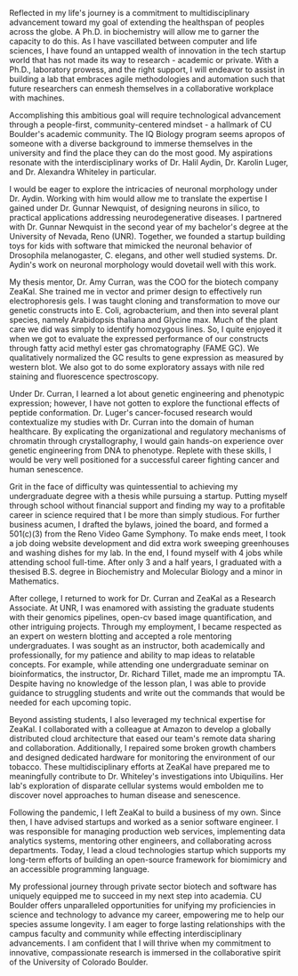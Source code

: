 Reflected in my life's journey is a commitment to multidisciplinary advancement toward my goal of extending the healthspan of peoples across the globe. A Ph.D. in biochemistry will allow me to garner the capacity to do this. As I have vascillated between computer and life sciences, I have found an untapped wealth of innovation in the tech startup world that has not made its way to research - academic or private. With a Ph.D., laboratory prowess, and the right support, I will endeavor to assist in building a lab that embraces agile methodologies and automation such that future researchers can enmesh themselves in a collaborative workplace with machines.

Accomplishing this ambitious goal will require technological advancement through a people-first, community-centered mindset - a hallmark of CU Boulder's academic community. The IQ Biology program seems apropos of someone with a diverse background to immerse themselves in the university and find the place they can do the most good. My aspirations resonate with the interdisciplinary works of Dr. Halil Aydin, Dr. Karolin Luger, and Dr. Alexandra Whiteley in particular.

I would be eager to explore the intricacies of neuronal morphology under Dr. Aydin. Working with him would allow me to translate the expertise I gained under Dr. Gunnar Newquist, of designing neurons in silico, to practical applications addressing neurodegenerative diseases. I partnered with Dr. Gunnar Newquist in the second year of my bachelor's degree at the University of Nevada, Reno (UNR). Together, we founded a startup building toys for kids with software that mimicked the neuronal behavior of Drosophila melanogaster, C. elegans, and other well studied systems. Dr. Aydin's work on neuronal morphology would dovetail well with this work.

My thesis mentor, Dr. Amy Curran, was the COO for the biotech company ZeaKal. She trained me in vector and primer design to effectively run electrophoresis gels. I was taught cloning and transformation to move our genetic constructs into E. Coli, agrobacterium, and then into several plant species, namely Arabidopsis thaliana and Glycine max. Much of the plant care we did was simply to identify homozygous lines. So, I quite enjoyed it when we got to evaluate the expressed performance of our constructs through fatty acid methyl ester gas chromatography (FAME GC). We qualitatively normalized the GC results to gene expression as measured by western blot. We also got to do some exploratory assays with nile red staining and fluorescence spectroscopy.

Under Dr. Curran, I learned a lot about genetic engineering and phenotypic expression; however, I have not gotten to explore the functional effects of peptide conformation. Dr. Luger's cancer-focused research would contextualize my studies with Dr. Curran into the domain of human healthcare. By explicating the organizational and regulatory mechanisms of chromatin through crystallography, I would gain hands-on experience over genetic engineering from DNA to phenotype. Replete with these skills, I would be very well positioned for a successful career fighting cancer and human senescence.

Grit in the face of difficulty was quintessential to achieving my undergraduate degree with a thesis while pursuing a startup. Putting myself through school without financial support and finding my way to a profitable career in science required that I be more than simply studious. For further business acumen, I drafted the bylaws, joined the board, and formed a 501(c)(3) from the Reno Video Game Symphony. To make ends meet, I took a job doing website development and did extra work sweeping greenhouses and washing dishes for my lab. In the end, I found myself with 4 jobs while attending school full-time. After only 3 and a half years, I graduated with a thesised B.S. degree in Biochemistry and Molecular Biology and a minor in Mathematics.

After college, I returned to work for Dr. Curran and ZeaKal as a Research Associate. At UNR, I was enamored with assisting the graduate students with their genomics pipelines, open-cv based image quantification, and other intriguing projects. Through my employment, I became respected as an expert on western blotting and accepted a role mentoring undergraduates. I was sought as an instructor, both academically and professionally, for my patience and ability to map ideas to relatable concepts. For example, while attending one undergraduate seminar on bioinformatics, the instructor, Dr. Richard Tillet, made me an impromptu TA. Despite having no knowledge of the lesson plan, I was able to provide guidance to struggling students and write out the commands that would be needed for each upcoming topic.

Beyond assisting students, I also leveraged my technical expertise for ZeaKal. I collaborated with a colleague at Amazon to develop a globally distributed cloud architecture that eased our team's remote data sharing and collaboration. Additionally, I repaired some broken growth chambers and designed dedicated hardware for monitoring the environment of our tobacco. These multidisciplinary efforts at ZeaKal have prepared me to meaningfully contribute to Dr. Whiteley's investigations into Ubiquilins. Her lab's exploration of disparate cellular systems would embolden me to discover novel approaches to human disease and senescence.

Following the pandemic, I left ZeaKal to build a business of my own. Since then, I have advised startups and worked as a senior software engineer. I was responsible for managing production web services, implementing data analytics systems, mentoring other engineers, and collaborating across departments. Today, I lead a cloud technologies startup which supports my long-term efforts of building an open-source framework for biomimicry and an accessible programming language.

My professional journey through private sector biotech and software has uniquely equipped me to succeed in my next step into academia. CU Boulder offers unparalleled opportunities for unifying my proficiencies in science and technology to advance my career, empowering me to help our species assume longevity. I am eager to forge lasting relationships with the campus faculty and community while effecting interdisciplinary advancements. I am confident that I will thrive when my commitment to innovative, compassionate research is immersed in the collaborative spirit of the University of Colorado Boulder.
